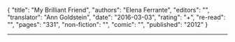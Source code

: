 {
"title": "My Brilliant Friend",
"authors": "Elena Ferrante",
"editors": "",
"translator": "Ann Goldstein",
"date": "2016-03-03",
"rating": "+",
"re-read": "",
"pages": "331",
"non-fiction": "",
"comic": "",
"published": "2012"
}

---
